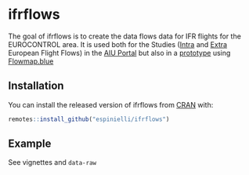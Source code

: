 
<!-- README.md is generated from README.Rmd. Please edit that file -->

# ifrflows

<!-- badges: start -->

<!-- badges: end -->

The goal of ifrflows is to create the data flows data for IFR flights
for the EUROCONTROL area. It is used both for the Studies
([Intra](https://ansperformance.eu/study/flows-intra/) and
[Extra](https://ansperformance.eu/study/flows-extra/) European Flight
Flows) in the [AIU Portal](https://ansperformance.eu/) but also in a
[prototype](fmb) using [Flowmap.blue](https://flowmap.blue/)

## Installation

You can install the released version of ifrflows from
[CRAN](https://CRAN.R-project.org) with:

``` r
remotes::install_github("espinielli/ifrflows")
```

## Example

See vignettes and `data-raw`
